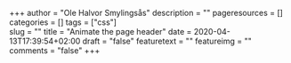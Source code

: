 +++
author = "Ole Halvor Smylingsås"
description = ""
pageresources = []
categories = []
tags = ["css"]     
slug = ""
title = "Animate the page header"
date = 2020-04-13T17:39:54+02:00
draft = "false"
featuretext = ""
featureimg = ""
comments = "false"
+++